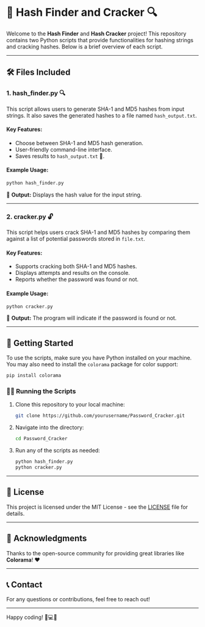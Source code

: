 # 🐍 Hash Finder and Cracker 🔍

Welcome to the **Hash Finder** and **Hash Cracker** project! This repository contains two Python scripts that provide functionalities for hashing strings and cracking hashes. Below is a brief overview of each script.

---

## 🛠️ Files Included

### 1. **hash_finder.py** 🔍
This script allows users to generate SHA-1 and MD5 hashes from input strings. It also saves the generated hashes to a file named `hash_output.txt`.

#### Key Features:
- Choose between SHA-1 and MD5 hash generation.
- User-friendly command-line interface.
- Saves results to `hash_output.txt` 📁.

#### Example Usage:
```bash
python hash_finder.py
```
🌟 **Output:** Displays the hash value for the input string.

---

### 2. **cracker.py** 🔓
This script helps users crack SHA-1 and MD5 hashes by comparing them against a list of potential passwords stored in `file.txt`.

#### Key Features:
- Supports cracking both SHA-1 and MD5 hashes.
- Displays attempts and results on the console.
- Reports whether the password was found or not.

#### Example Usage:
```bash
python cracker.py
```
🔑 **Output:** The program will indicate if the password is found or not.

---

## 🚀 Getting Started

To use the scripts, make sure you have Python installed on your machine. You may also need to install the `colorama` package for color support:

```bash
pip install colorama
```

### 🧑‍💻 Running the Scripts
1. Clone this repository to your local machine:
   ```bash
   git clone https://github.com/yourusername/Password_Cracker.git
   ```
2. Navigate into the directory:
   ```bash
   cd Password_Cracker
   ```
3. Run any of the scripts as needed:
   ```bash
   python hash_finder.py
   python cracker.py
   ```

---

## 📄 License
This project is licensed under the MIT License - see the [LICENSE](LICENSE) file for details.

---

## 🎉 Acknowledgments
Thanks to the open-source community for providing great libraries like **Colorama**! ❤️

---

## 📞 Contact
For any questions or contributions, feel free to reach out!

---

Happy coding! 🐍💻✨
```

